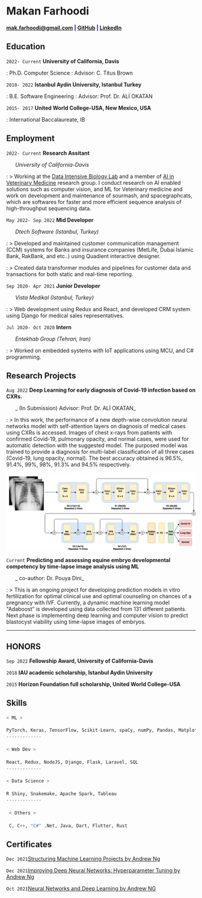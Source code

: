 # Makan Farhoodi

<span style="color:blue">**<a href="mailto:mak.farhoodi@gmail.com">mak.farhoodi@gmail.com</a>
|
<a href="https://github.com/MakanFar" target="_blank">GitHub</a>
|
<a href="https://www.linkedin.com/in/makan-farhoodi-470120133/" target="_blank">LinkedIn</a>**</span>


## **Education**

`2022- Current` **University of California, Davis**

: Ph.D. Computer Science
: Advisor: C. Titus Brown

`2018- 2022` **Istanbul Aydin University, Istanbul Turkey**

: B.E. Software Engineering
: Advisor: Prof. Dr. ALİ OKATAN

`2015- 2017` **United World College-USA, New Mexico, USA**

: International Baccalaureate, IB


## **Employment**

`2022- Current` **Research Assitant**

&nbsp; &nbsp; &nbsp; _University of California-Davis_

: > Working at the [Data Intensive Biology Lab](http://ivory.idyll.org/lab/) and a member of [AI in Veterinary Medicine](https://ai.vetmed.ucdavis.edu/) research group. I conduct research on AI enabled solutions such as computer vision, and ML for Veterinary medicine and work on development and maintenance of sourmash, and spacegraphcats, which are softwares for faster and more efficient sequence analysis of high-throughput sequencing data.


`May 2022- Sep 2022` **Mid Developer**

&nbsp; &nbsp; &nbsp; _Dtech Software (Istanbul, Turkey)_

: > Developed and maintained customer communication management (CCM) systems for Banks and
insurance companies (MetLife, Dubai Islamic Bank, RakBank, and etc..) using Quadient
interactive designer.

: > Created data transformer modules and pipelines for customer data and transactions for
both static and real-time reporting.



`Sep 2020- Apr 2021` **Junior Developer**

&nbsp; &nbsp; &nbsp; _Vista Medikal (Istanbul, Turkey)_

: > Web development using Redux and React, and developed CRM system using Django for medical sales representatives.



`Jul 2020- Oct 2020` **Intern**

&nbsp; &nbsp; &nbsp; _Entekhab Group (Tehran, Iran)_

: > Worked on embedded systems with IoT applications using MCU, and C# programming.



## **Research Projects**


`Aug 2022` **Deep Learning for early diagnosis of Covid-19 infection based on CXRs.**

&nbsp; &nbsp; &nbsp; _ (In Submission) Advisor: Prof. Dr. ALİ OKATAN_

: > In this work, the performance of a new depth-wise convolution neural networks model with self-attention layers on diagnosis of medical cases using CXRs is accessed. Images of chest x-rays from patients with confirmed Covid-19, pulmonary opacity, and normal cases, were used for automatic detection with the suggested model. The purposed model was trained to provide a diagnosis for multi-label classification of all three cases (Covid-19, lung opacity, normal). The best accuracy obtained is 96.5%, 91.4%, 99%, 98%, 91.3% and 94.5% respectively.

<!-- image -->
<p align="center"><img src="coatnet.png"></p>


`Current` **Predicting and assessing equine embryo developmental competency by time-lapse image analysis using ML**

&nbsp; &nbsp; &nbsp; _ co-author: Dr. Pouya Dini_

: > This is an ongoing project for developing prediction models in vitro fertilization for optimal clinical use and optimal counseling on chances of a pregnancy with IVF. Currently, a dynamic machine learning model "Adaboost” is developed using data collected from 131 different patients. Next phase is implementing deep learning and computer vision to predict blastocyst viability using time-lapse images of embryos.

---------------------------------------------------------------------------------

## **HONORS**

`Sep 2022` **Fellowship Award, University of California-Davis**

`2018` **IAU academic scholarship, Istanbul Aydin University**

`2015` **Horizon Foundation full scholarship, United World College-USA**



## **Skills**

```python
< ML > 

PyTorch, Keras, TensorFlow, Scikit-Learn, spaCy, numPy, Pandas, Matplotlib, GeoPandas
-------------

< Web Dev >

React, Redux, NodeJS, Django, Flask, Laravel, SQL
-------------

< Data Science >

R Shiny, Snakemake, Apache Spark, Tableau
-------------

 < Others >
 
 C, C++, "C#" .Net, Java, Dart, Flutter, Rust
```
## **Certificates**

`Dec 2021`[Structuring Machine Learning Projects by Andrew Ng](https://www.coursera.org/account/accomplishments/verify/F2CACVRGW3GA?utm_source=link&utm_medium=certificate&utm_content=cert_image&utm_campaign=sharing_cta&utm_product=course)

`Dec 2021`[Improving Deep Neural Networks: Hyperparameter Tuning by Andrew Ng](https://www.google.com/url?sa=D&q=https://coursera.org/share/950fa2bf7c35381d7d02107e825989d0&ust=1665343980000000&usg=AOvVaw3FTohU3yWWr27JqcStFYju&hl=en)

`Oct 2021`[Neural Networks and Deep Learning by Andrew NG](https://www.google.com/url?sa=D&q=https://coursera.org/share/62b824a53175fceae44e4e50ca5207ff&ust=1665343980000000&usg=AOvVaw19A2FZQjZrLN6QEMM0kLov&hl=en)

